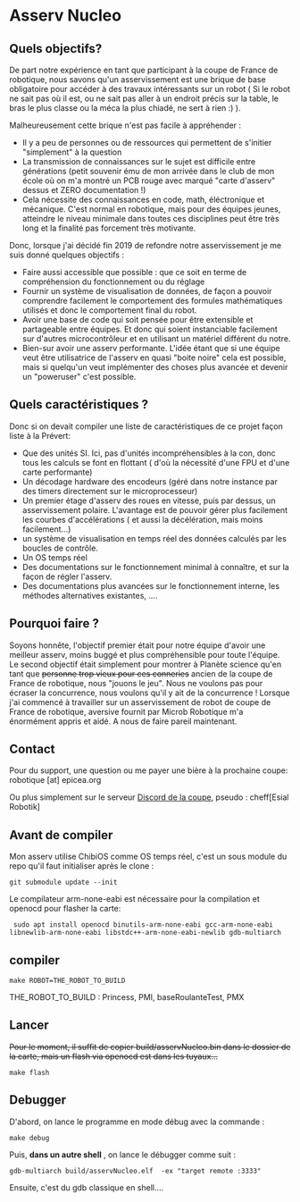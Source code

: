 # Asserv Nucleo

## Quels objectifs?

De part notre expérience en tant que participant à la coupe de France de robotique, nous savons qu'un asservissement est une brique de base obligatoire pour accéder à des travaux intéressants sur un robot ( Si le robot ne sait pas où il est, ou ne sait pas aller à un endroit précis sur la table, le bras le plus classe ou la méca la plus chiadé, ne sert à rien :) ).

Malheureusement cette brique n'est pas facile à appréhender :
 * Il y a peu de personnes ou de ressources qui permettent de s'initier "simplement" à la question
 * La transmission de connaissances sur le sujet est difficile entre générations (petit souvenir ému de mon arrivée dans le club de mon école où on m'a montré un PCB rouge avec marqué "carte d'asserv" dessus et ZERO documentation !)
 * Cela nécessite des connaissances en code, math, éléctronique et mécanique. C'est normal en robotique, mais pour des équipes jeunes, atteindre le niveau minimale dans toutes ces disciplines peut être très long et la finalité pas forcement très motivante.

Donc, lorsque j'ai décidé fin 2019 de refondre notre asservissement je me suis donné quelques objectifs :
  * Faire aussi accessible que possible : que ce soit en terme de compréhension du fonctionnement ou du réglage 
  * Fournir un système de visualisation de données, de façon a pouvoir comprendre facilement le comportement des formules mathématiques utilisés et donc le comportement final du robot. 
  * Avoir une base de code qui soit pensée pour être extensible et partageable entre équipes. Et donc qui soient instanciable facilement  sur d'autres microcontrôleur et en utilisant un matériel différent du notre. 
* Bien-sur avoir une asserv performante. L'idée étant que si une équipe veut être utilisatrice de l'asserv en quasi "boite noire" cela est possible, mais si quelqu'un veut implémenter des choses plus avancée et devenir un "poweruser" c'est possible.

## Quels caractéristiques ?

Donc si on devait compiler une liste de caractéristiques de ce projet façon liste à la Prévert: 

* Que des unités SI. Ici, pas d'unités incompréhensibles à la con, donc tous les calculs se font en flottant ( d'où la nécessité d'une FPU et d'une carte performante)
* Un décodage hardware des encodeurs (géré dans notre instance par des timers directement sur le microprocesseur)
* Un premier étage d'asserv des roues en vitesse, puis par dessus, un asservissement polaire. L'avantage est de pouvoir gérer plus facilement les courbes d'accélérations ( et aussi la décélération, mais moins facilement...)
* un système de visualisation en temps réel des données calculés par les boucles de contrôle.
* Un OS temps réel
* Des documentations sur le fonctionnement minimal à connaître, et sur la façon de régler l'asserv. 
* Des documentations plus avancées sur le fonctionnement interne, les méthodes alternatives existantes, ....


## Pourquoi faire ?

Soyons honnête, l'objectif premier était pour notre équipe d'avoir une meilleur asserv, moins buggé et plus compréhensible pour toute l'équipe. Le second objectif était simplement pour montrer à Planète science qu'en tant que ~~personne trop vieux pour ces conneries~~ ancien de la coupe de France de robotique, nous "jouons le jeu". Nous ne voulons pas pour écraser la concurrence, nous voulons qu'il y ait de la concurrence ! 
Lorsque j'ai commencé à travailler sur un asservissement de robot de coupe de France de robotique, aversive fournit par Microb Robotique m'a énormément appris et aidé. A nous de faire pareil maintenant. 

## Contact

Pour du support, une question ou me payer une bière à la prochaine coupe: robotique [at] epicea.org

Ou plus simplement sur le serveur [Discord de la coupe](https://discord.gg/tteC3Cp), pseudo : cheff[Esial Robotik]


## Avant de compiler

Mon asserv utilise ChibiOS comme OS temps réel, c'est un sous module du repo qu'il faut initialiser après le clone :

```
git submodule update --init
```

Le compilateur arm-none-eabi est nécessaire pour la compilation et openocd pour flasher la carte:

```
 sudo apt install openocd binutils-arm-none-eabi gcc-arm-none-eabi libnewlib-arm-none-eabi libstdc++-arm-none-eabi-newlib gdb-multiarch
```


## compiler

```
make ROBOT=THE_ROBOT_TO_BUILD
```
THE_ROBOT_TO_BUILD : Princess, PMI, baseRoulanteTest, PMX

## Lancer

~~Pour le moment, il suffit de copier build/asservNucleo.bin dans le dossier de la carte, mais un flash via openocd est dans les tuyaux...~~	

```
make flash
```

## Debugger

D'abord, on lance le programme en mode débug avec la commande : 
```
make debug
```

Puis, __dans un autre shell__ , on lance le débugger comme suit : 
```
gdb-multiarch build/asservNucleo.elf  -ex "target remote :3333"
```

Ensuite, c'est du gdb classique en shell.... 
